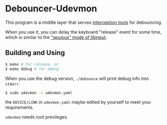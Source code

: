 # Debouncer-Udevmon

This program is a middle layer that serves [interception tools](https://gitlab.com/interception/linux/tools) for debouncing.

When you use it, you can delay the keyboard "release" event for some time, which is similar to the ["spuious" mode of libinput](https://wayland.freedesktop.org/libinput/doc/latest/button-debouncing.html).

## Building and Using

```bash
$ make # for release, or
$ make debug # for debug
```
When you use the debug version, `./debounce` will print debug info into `stderr`.

```bash
$ sudo udevmon -c udevmon.yaml
```

the `DEVICE/LINK` in `udevmon.yaml` maybe edited by yourself to meet your requirements.

 `udevmon` needs root previleges.
